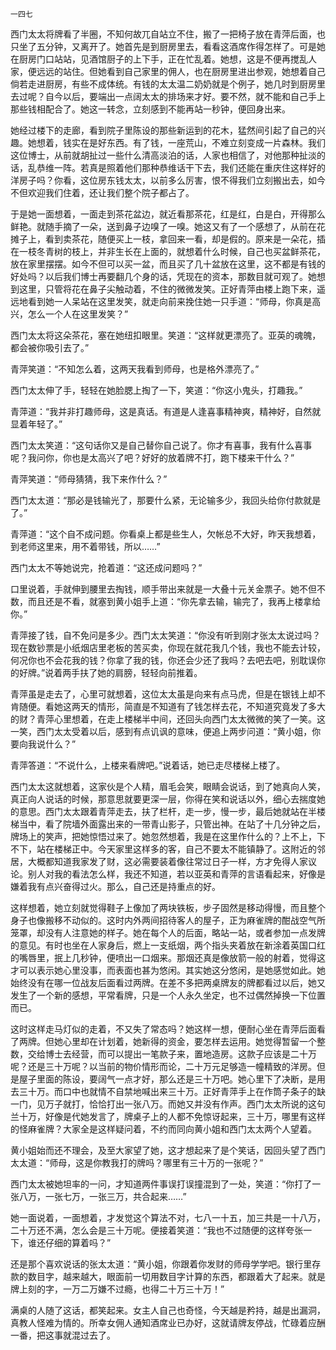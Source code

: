     一四七 

   西门太太将牌看了半圈，不知何故兀自站立不住，搬了一把椅子放在青萍后面，也只坐了五分钟，又离开了。她首先是到厨房里去，看看这酒席作得怎样了。可是她在厨房门口站站，见酒馆厨子的上下手，正在忙乱着。她想，这是不便再搅乱人家，便远远的站住。但她看到自己家里的佣人，也在厨房里进出参观，她想着自己倘若走进厨房，有些不成体统。有钱的太太温二奶奶就是个例子，她几时到厨房里去过呢？自今以后，要端出一点阔太太的排场来才好。要不然，就不能和自己手上那些钱相配合了。她这一转念，立刻感到不能再站一秒钟，便回身出来。

   她经过楼下的走廊，看到院子里陈设的那些新运到的花木，猛然间引起了自己的兴趣。她想着，钱实在是好东西。有了钱，一座荒山，不难立刻变成一片森林。我们这位博士，从前就胡扯过一些什么清高淡泊的话，人家也相信了，对他那种扯淡的话，乱恭维一阵。若真是照着他们那种恭维话干下去，我们还能在重庆住这样好的洋房子吗？你看，这位房东钱太太，以前多么厉害，恨不得我们立刻搬出去，如今不但欢迎我们住着，还让我们整个院子都占了。

   于是她一面想着，一面走到茶花盆边，就近看那茶花，红是红，白是白，开得那么鲜艳。就随手摘了一朵，送到鼻子边嗅了一嗅。她这又有了一个感想了，从前在花摊子上，看到卖茶花，随便买上一枝，拿回来一看，却是假的。原来是一朵花，插在一枝冬青树的枝上，并非生长在上面的，就想着什么时候，自己也买盆鲜茶花，放在家里摆摆。如今不但可以买一盆，而且买了几十盆放在这里，这不都是有钱的好处吗？以后我们博士再要翻几个身的话，凭现在的资本，那数目就可观了。她想到这里，只管将花在鼻子尖触动着，不住的微微发笑。正好青萍由楼上跑下来，遥远地看到她一人呆站在这里发笑，就走向前来挽住她一只手道：“师母，你真是高兴，怎么一个人在这里发笑？”

   西门太太将这朵茶花，塞在她纽扣眼里。笑道：“这样就更漂亮了。亚英的魂魄，都会被你吸引去了。”

   青萍笑道：“不知怎么着，这两天我看到师母，也是格外漂亮了。”

   西门太太伸了手，轻轻在她脸腮上掏了一下，笑道：“你这小鬼头，打趣我。”

   青萍道：“我并非打趣师母，这是真话。有道是人逢喜事精神爽，精神好，自然就显着年轻了。”

   西门太太笑道：“这句话你又是自己替你自己说了。你才有喜事，我有什么喜事呢？我问你，你也是太高兴了吧？好好的放着牌不打，跑下楼来干什么？”

   青萍笑道：“师母猜猜，我下来作什么？”

   西门太太道：“那必是钱输光了，那要什么紧，无论输多少，我回头给你付款就是了。”

   青萍道：“这个自不成问题。你看桌上都是些生人，欠帐总不大好，昨天我想着，到老师这里来，用不着带钱，所以……”

   西门太太不等她说完，抢着道：“这还成问题吗？”

   口里说着，手就伸到腰里去掏钱，顺手带出来就是一大叠十元关金票子。她不但不数，而且还是不看，就塞到黄小姐手上道：“你先拿去输，输完了，我再上楼拿给你。”

   青萍接了钱，自不免问是多少。西门太太笑道：“你没有听到刚才张太太说过吗？现在数钞票是小纸烟店里老板的苦买卖，你现在就花我几个钱，我也不能去计较，何况你也不会花我的钱？你拿了我的钱，你还会少还了我吗？去吧去吧，别耽误你的好牌。”说着两手扶了她的肩膀，轻轻向前推着。

   青萍虽是走去了，心里可就想着，这位太太虽是向来有点马虎，但是在银钱上却不肯随便。看她这两天的情形，简直是不知道有了钱怎样去花，不知道究竟发了多大的财？青萍心里想着，在走上楼梯半中间，还回头向西门太太微微的笑了一笑。这一笑，西门太太受着以后，感到有点讥讽的意味，便追上两步问道：“黄小姐，你要向我说什么？”

   青萍答道：“不说什么，上楼来看牌吧。”说着话，她已走尽楼梯上楼了。

   西门太太这就想着，这家伙是个人精，眉毛会笑，眼睛会说话，到了她真向人笑，真正向人说话的时候，那意思就要更深一层，你得在笑和说话以外，细心去揣度她的意思。西门太太跟着青萍走去，扶了栏杆，走一步，慢一步，最后她就站在半楼梯当中，看了院墙外面露出来的一带青山影子，只管出神。在站了十几分钟之后，牌场上的笑声，把她惊悟过来了。她忽然想着，我是在这里作什么的？上不上，下不下，站在楼梯正中。今天家里这样多的客，自己不要太不能镇静了。这附近的邻居，大概都知道我家发了财，这必需要装着像往常过日子一样，方才免得人家议论。别人对我的看法怎么样，我还不知道，若以亚英和青萍的言语看起来，好像是嫌着我有点兴奋得过火。那么，自己还是持重点的好。

   这样想着，她立刻就觉得鞋子上像加了两块铁板，步子固然是移动得慢，而且整个身子也像搬移不动似的。这时内外两间招待客人的屋子，正为麻雀牌的酣战空气所笼罩，却没有人注意她的样子。她在每个人的后面，略站一站，或者参加一点发牌的意见。有时也坐在人家身后，燃上一支纸烟，两个指头夹着放在新涂着英国口红的嘴唇里，抿上几秒钟，便喷出一口烟来。那烟还真是像放箭一般的射着，觉得这才可以表示她心里没事，而表面也甚为悠闲。其实她这分悠闲，是她感觉如此。她始终没有在哪一位战友后面看过两牌。在差不多把两桌牌友的牌都看过以后，她又发生了一个新的感想，平常看牌，只是一个人永久坐定，也不过偶然掉换一下位置而已。

   这时这样走马灯似的走着，不又失了常态吗？她这样一想，便耐心坐在青萍后面看了两牌。但她心里却在计划着，她新得的资金，要怎样去运用。她觉得暂留一个整数，交给博士去经营，而可以提出一笔款子来，置地造房。这款子应该是二十万呢？还是三十万呢？以当前的物价情形而论，二十万元足够造一幢精致的洋房。但是屋子里面的陈设，要阔气一点才好，那么还是三十万吧。她心里下了决断，是用去三十万。而口中也就情不自禁地喊出来三十万。正好青萍手上在作筒子条子的缺一门，见万子就打，恰恰打出一张八万。而她又并没有作声。西门太太所说的这句兰十万，好像是代她发言了，牌桌子上的人都不免惊讶起来，三十万，哪里有这样的怪麻雀牌？大家全是这样疑问着，不约而同向黄小姐和西门太太两个人望着。

   黄小姐始而还不理会，及至大家望了她，这才想起来了是个笑话，因回头望了西门太太道：“师母，这是你教我打的牌吗？哪里有三十万的一张呢？”

   西门太太被她坦率的一问，才知道两件事误打误撞混到了一处，笑道：“你打了一张八万，一张七万，一张三万，共合起来……”

   她一面说着，一面想着，才发觉这个算法不对，七八一十五，加三共是一十八万，二十万还不满，怎么会是三十万呢。便接着笑道：“我也不过随便的这样夸张一下，谁还仔细的算着吗？”

   还是那个喜欢说话的张太太道：“黄小姐，你跟着你发财的师母学学吧。银行里存款的数目字，越来越大，眼面前一切用数目字计算的东西，都跟着大了起来。就是牌上刻的字，一万二万嫌不过瘾，也得二十万三十万！”

   满桌的人随了这话，都笑起来。女主人自己也奇怪，今天越是矜持，越是出漏洞，真教人怪难为情的。所幸女佣人通知酒席业已办好，这就请牌友停战，忙碌着应酬一番，把这事就混过去了。

